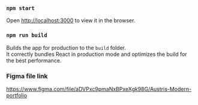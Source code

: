 

### `npm start`
Open [http://localhost:3000](http://localhost:3000) to view it in the browser.

### `npm run build`
Builds the app for production to the `build` folder.\
It correctly bundles React in production mode and optimizes the build for the best performance.

### Figma file link
https://www.figma.com/file/aDVPxc9pmaNxBPxeXgk98G/Austris-Modern-portfolio